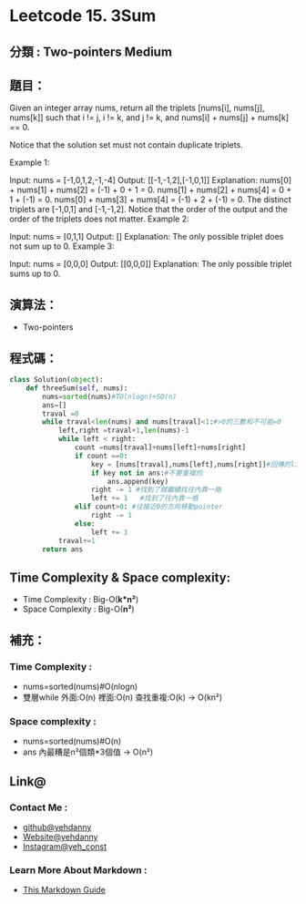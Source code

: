 # Leetcode 15. 3Sum 

## 分類 : Two-pointers Medium

## 題目：
Given an integer array nums, return all the triplets [nums[i], nums[j], nums[k]] such that i != j, i != k, and j != k, and nums[i] + nums[j] + nums[k] == 0.

Notice that the solution set must not contain duplicate triplets.

 

Example 1:

Input: nums = [-1,0,1,2,-1,-4]
Output: [[-1,-1,2],[-1,0,1]]
Explanation: 
nums[0] + nums[1] + nums[2] = (-1) + 0 + 1 = 0.
nums[1] + nums[2] + nums[4] = 0 + 1 + (-1) = 0.
nums[0] + nums[3] + nums[4] = (-1) + 2 + (-1) = 0.
The distinct triplets are [-1,0,1] and [-1,-1,2].
Notice that the order of the output and the order of the triplets does not matter.
Example 2:

Input: nums = [0,1,1]
Output: []
Explanation: The only possible triplet does not sum up to 0.
Example 3:

Input: nums = [0,0,0]
Output: [[0,0,0]]
Explanation: The only possible triplet sums up to 0.

## 演算法：
- Two-pointers

## 程式碼：
```python
class Solution(object):
    def threeSum(self, nums):
        nums=sorted(nums)#TO(nlogn)+SO(n)
        ans=[]
        traval =0
        while traval<len(nums) and nums[traval]<1:#>0的三數和不可能=0
            left,right =traval+1,len(nums)-1
            while left < right:
                count =nums[traval]+nums[left]+nums[right]
                if count ==0:
                    key = [nums[traval],nums[left],nums[right]]#回傳的list
                    if key not in ans:#不要重複的
                        ans.append(key)
                    right -= 1 #找到了就繼續找往內靠一格
                    left += 1   #找到了往內靠一格
                elif count>0: #往接近0的方向移動pointer
                    right -= 1
                else:
                    left += 1
            traval+=1
        return ans
```
## Time Complexity & Space complexity:
- Time Complexity   :   Big-O(__k*n²__)
- Space Complexity   :  Big-O(__n²__)

## 補充：
### Time Complexity :
- nums=sorted(nums)#O(nlogn)
- 雙層while 外面:O(n) 裡面:O(n) 查找重複:O(k) → O(kn²)
### Space complexity :
- nums=sorted(nums)#O(n)
- ans 內最糟是n²個類*3個值 → O(n²)

## Link@
### Contact Me : 
- [github@yehdanny](https://github.com/yehdanny)
- [Website@yehdanny](https://yehdanny.github.io/mypage/html/index.html)
- [Instagram@yeh_const](https://www.instagram.com/yeh_const?igsh=MTVlNTl2eGVkeWI2MA%3D%3D&utm_source=qr)
### Learn More About Markdown :
- [This Markdown Guide](https://www.markdownguide.org/)

